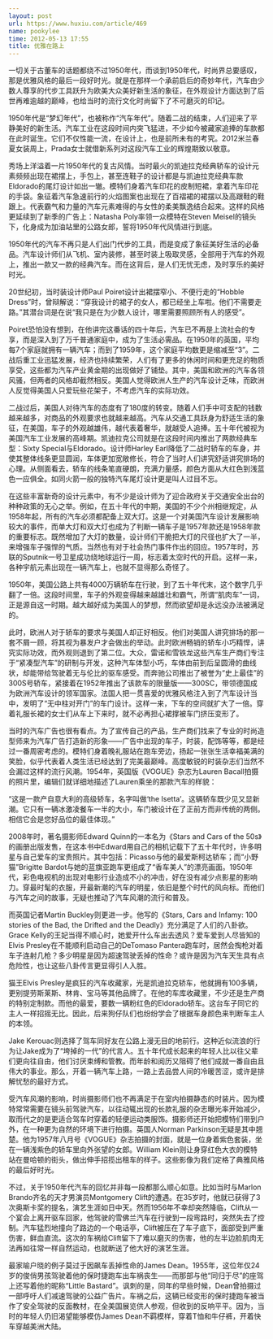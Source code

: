 ```yaml
---
layout: post
url: https://www.huxiu.com/article/469
name: pookylee
time: 2012-05-13 17:55
title: 优雅在路上
---
```

一切关于古董车的话题都绕不过1950年代，而谈到1950年代，时尚界总要感叹，那是优雅风格的最后一段好时光。就是在那样一个承前启后的奇妙年代，汽车由少数人尊享的代步工具跃升为欧美大众美好新生活的象征，在外观设计方面达到了后世再难逾越的巅峰，也给当时的流行文化时尚留下了不可磨灭的印记。

1950年代是“梦幻年代”，也被称作“汽车年代”。随着二战的结束，人们迎来了平静美好的新生活。汽车工业在这段时间内突飞猛进，不少如今被藏家追捧的车款都在此时诞生。它们不仅性能一流，在设计上，也是前所未有的考究。2012米兰春夏女装周上，Prada女士就借新系列对这段汽车工业的辉煌期致以敬意。

秀场上洋溢着一片1950年代的复古风情。当时最火的凯迪拉克经典轿车的设计元素频频出现在裙摆上，手包上，甚至连鞋子的设计都是与凯迪拉克经典车款Eldorado的尾灯设计如出一辙。模特们身着汽车印花的皮制短裙，拿着汽车印花的手袋。象征着汽车急速前行的火焰图案也出现在了百褶裙的裙摆以及高跟鞋的鞋跟上。代表霸气和力量的汽车元素难得的与女性的柔美飘逸结合起来。这样的风格更延续到了新季的广告上：Natasha Poly率领一众模特在Steven Meisel的镜头下，化身成为加油站里的公路女郎，誓将1950年代风情进行到底。

1950年代的汽车不再只是人们出门代步的工具，而是变成了象征美好生活的必备品。汽车设计师们从飞机、室内装修，甚至时装上吸取灵感，全部用于汽车的外观上，推出一款又一款的经典汽车。而在这背后，是人们无忧无虑，及时享乐的美好时光。

20世纪初，当时装设计师Paul Poiret设计出裙摆窄小、不便行走的“Hobble Dress”时，曾辩解说：“穿我设计的裙子的女人，都已经坐上车啦。他们不需要走路。”其潜台词是在说“我只是在为少数人设计，哪里需要照顾所有人的感受”。

Poiret恐怕没有想到，在他讲完这番话的四十年后，汽车已不再是上流社会的专享，而是深入到了万千普通家庭中，成为了生活必需品。在1950年的英国，平均每7个家庭就拥有一辆汽车；而到了1959年，这个家庭平均数更是缩减至“3”。二战后重工业迅猛发展，经济也持续繁荣，人们有了更多的休闲时间和更充足的物质享受，这些都为汽车产业黄金期的出现做好了铺垫。其中，美国和欧洲的汽车各领风骚，但两者的风格却截然相反。美国人觉得欧洲人生产的汽车设计乏味，而欧洲人反觉得美国人只爱玩些花架子，不考虑汽车的实际功效。

二战过后，美国人对待汽车的态度有了180度的转变。随着人们手中可支配的钱数越来越多，对商品的外观要求也就越来越高。汽车从交通工具跃身为舒适生活的象征，在美国，车子的外观越雄伟，越代表着奢华，就越受人追捧。五十年代被视为美国汽车工业发展的高峰期。凯迪拉克公司就是在这段时间内推出了两款经典车型：Sixty Special与Eldorado。设计师Harley Earl降低了二战时轿车的车身，并使其整体线条更显圆润，车体更加宽敞修长，符合了当时人们讲究舒适讲究排场的心理。从侧面看去，轿车的线条笔直硬朗，充满力量感，颜色方面从大红色到浅蓝色一应俱全。如同火箭一般的独特汽车尾灯设计更是叫人过目不忘。

在这些丰富新奇的设计元素中，有不少是设计师为了迎合政府关于交通安全出台的种种政策的无心之举。例如，在五十年代的中期，美国的不少个州相继规定，从1958年起，所有的汽车必须都配备上双大灯。这是一个对美国汽车设计发展影响较大的事件，而单大灯和双大灯也成为了判断一辆车子是1957年款还是1958年款的重要标志。既然增加了大灯的数量，设计师们干脆把大灯的尺径也扩大了一半，来增强车子强悍的气质。当然也有对于社会热门事件作出的回应。1957年时，苏联的Sputnik一号卫星成功绕地球运行一周，标志着太空时代的开启。这样一来，各种宇航元素出现在一辆汽车上，也就不显得那么奇怪了。

1950年，美国公路上共有4000万辆轿车在行驶，到了五十年代末，这个数字几乎翻了一倍。这段时间里，车子的外观变得越来越雄壮和霸气，所谓“肌肉车”一词，正是源自这一时期。越大越好成为美国人的梦想，然而欲望却是永远没办法被满足的。

此时，欧洲人对于轿车的要求与美国人却正好相反。他们对美国人讲究排场的那一套不屑一顾，将其视为暴发户才会做出的举动。此时欧洲畅销的轿车小巧精悍，讲究实际功效，而外观则退到了第二位。大众，雷诺和雪铁龙这些汽车生产商们专注于“紧凑型汽车”的研制与开发，这种汽车体型小巧，车体由前到后呈圆滑的曲线状，却能带给驾驶着无与伦比的驱车感受。而奔驰公司推出了被誉为“史上最佳”的300S号轿车，紧接着在1952年推出了该款车的限量版——300SC，带领德国成为欧洲汽车设计的领军国家。法国人把一贯喜爱的优雅风格注入到了汽车设计当中，发明了“无中柱对开门”的车门设计。这样一来，下车的空间就扩大了一倍。穿着礼服长裙的女士们从车上下来时，就不必再担心裙撑被车门挤压变形了。

当时的汽车广告也很有看点。为了宣传自己的产品，生产商们找来了专业的时尚造型师来为汽车广告打造新的形象——广告中出现的车子，时装，配饰等等，都是经过一番周密考虑的。模特们身着晚礼服站在跑车旁边，扬起一张张生活幸福美满的笑脸，似乎代表着人类生活已经达到了完美最巅峰。高度敏锐的时装杂志们当然不会漏过这样的流行风潮。1954年，英国版《VOGUE》杂志为Lauren Bacall拍摄的照片里，编辑们就详细地描述了Lauren乘坐的那款汽车的样貌：

“这是一款产自意大利的高级轿车，名字叫做‘the Isetta’。这辆轿车既少见又显新潮。它只有一辆冰激凌餐车一半的大小，车门被设计在了正前方而非传统的两侧。相信它会是您好品位的最佳体现。”

2008年时，著名摄影师Edward Quinn的一本名为《Stars and Cars of the 50s》的画册出版发售，在这本书中Edward用自己的相机记载下了五十年代时，许多明星与自己爱车的宝贵照片。其中包括：Picasso与他的最爱斯柯达轿车；而“小野猫”Brigitte Bardot与她的蓝旗亚跑车更组成了“香车美人”的漂亮画面。1950年代，彩色电视机的出现对电影行业造成不小的冲击，好在没有减少点影星的影响力。穿最时髦的衣服，开最新潮的汽车的明星，依旧是整个时代的风向标。而他们与汽车之间的故事，无疑也推动了汽车风潮的流行和普及。

而英国记者Martin Buckley则更进一步。他写的《Stars, Cars and Infamy: 100 stories of the Bad, the Drifted and the Deadly》充分满足了人们的八卦欲。Grace Kelly的王妃当得不顺心时，她爱开什么车出去透风？爱车爱到人尽皆知的Elvis Presley在不能顺利启动自己的DeTomaso Pantera跑车时，居然会掏枪对着车子连射几枪？多少明星是因为超速驾驶丢掉的性命？或许是因为汽车天生具有点危险性，也让这些八卦传言更显得引人入胜。

猫王Elvis Presley是疯狂的汽车收藏家，光是凯迪拉克轿车，他就拥有100多辆，更别提劳斯莱斯、林肯、宝马等其他品牌了。在他的车库收藏里，不少还是生产商的特别定制款。而他的最爱，要数一辆粉红色的Eldorado轿车。这台车子同它的主人一样招摇无比。因此，后来狗仔队们也纷纷学会了根据车身颜色来判断车主人的本领。

Jake Kerouac则选择了驾车同好友在公路上漫无目的地前行。这种近似流浪的行为让Jake成为了“垮掉的一代”的代言人。五十年代成长起来的年轻人比以往父辈们更向往自由，他们讨厌束缚和管教。而年龄和阅历又阻碍了他们成就一番自由且伟大的事业。那么，开着一辆汽车上路，一路上去品尝人间的冷暖苦涩，或许是排解忧愁的最好方式。

受汽车风潮的影响，时尚摄影师们也不再满足于在室内拍摄静态的时装片。因为模特常常需要在镜头前驾驶汽车，以往动辄出现的长款礼服的杂志曝光率开始减少，取而代之的是更适合驾车时穿着的轻便运动类服饰。摄影师还开始把模特们带到户外，在一种更为自然的环境下进行拍摄。英国人Norman Parkinson无疑是其中翘楚。他为1957年八月号《VOGUE》杂志拍摄的封面，就是一位身着紫色套装，坐在一辆浅紫色的轿车里向外张望的女郎。William Klein则让身穿红色大衣的模特站在曼哈顿的街头，做出伸手招揽出租车的样子。这些影像为我们定格了典雅风格的最后好时光。

不过，关于1950年代汽车的回忆并非每一段都那么顺心如意。比如当时与Marlon Brando齐名的天才男演员Montgomery Clift的遭遇。在35岁时，他就已获得了3次奥斯卡奖的提名，演艺生涯如日中天。然而1956年不幸却突然降临，Clift从一个宴会上离开驱车回家，他驾驶的雪佛兰汽车在行驶到一段弯路时，突然失去了控制。汽车猛烈地撞向了路边的一个电话亭，Clift被压在了车子底下，面部受到严重伤害，鲜血直流。这次的车祸给Clift留下了难以磨灭的伤害，他的左半边脸肌肉无法再如往常一样自然运动，也就断送了他大好的演艺生涯。

最家喻户晓的例子莫过于因飙车丢掉性命的James Dean。1955年，这位年仅24岁的俊俏男孩驾驶着他的保时捷跑车出车祸丧生——而那部与他“同归于尽”的座驾上还写着他的昵称“Little Bastard”。讽刺的是，同年的早些时候，Dean曾拍摄过一部呼吁人们减速驾驶的公益广告片。车祸之后，这辆已经变形的保时捷跑车被当作了安全驾驶的反面教材，在全美国展览供人参观，但收到的反响平平。因为，当时的年轻人仍旧渴望能够模仿James Dean不羁模样，穿着T恤和牛仔裤，开着快车穿越美洲大陆。

